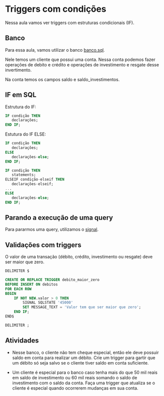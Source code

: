 # Triggers com condições

Nessa aula vamos ver triggers com estruturas condicionais (IF).

## Banco

Para essa aula, vamos utilizar o banco [banco.sql](./sql/banco.sql).

Nele temos um cliente que possui uma conta. Nessa conta podemos fazer operações de debito e crédito e operações de investimento e resgate desse invertimento.

Na conta temos os campos saldo e saldo_investimentos.

## IF em SQL

Estrutura do IF:

```SQL
IF condição THEN 
   declarações;
END IF;
```

Estutura do IF ELSE:


```SQL
IF condição THEN
   declarações;
ELSE
   declarações-else;
END IF;
```


```SQL
IF condição THEN
   statements;
ELSEIF condição-elseif THEN
   declarações-elseif;
...
ELSE
   declarações-else;
END IF;
```

## Parando a execução de uma query

Para pararmos uma query, utilizamos o [signal](https://dev.mysql.com/doc/refman/8.0/en/signal.html).


## Validações com triggers

O valor de uma transação (débito, crédito, investimento ou resgate) deve ser maior que zero. 

```SQL
DELIMITER $

CREATE OR REPLACE TRIGGER debito_maior_zero
BEFORE INSERT ON debitos
FOR EACH ROW
BEGIN
    IF NOT NEW.valor > 0 THEN
    	SIGNAL SQLSTATE '45000'
      	SET MESSAGE_TEXT = 'Valor tem que ser maior que zero';
	END IF;
END$

DELIMITER ;

```

## Atividades

* Nesse banco, o cliente não tem cheque especial, então ele deve possuir saldo em conta para realizar um débito. Crie um trigger para gartir que um débito só seja salvo se o cliente tiver saldo em conta suficiente.

* Um cliente é especial para o banco caso tenha mais do que 50 mil reais em saldo de investimento ou 60 mil reais somando o saldo de investimento com o saldo da conta. Faça uma trigger que atualiza se o cliente é especial quando ocorrerem mudanças em sua conta.


